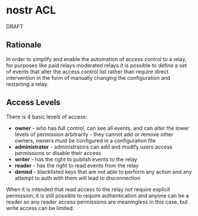 # nostr ACL

DRAFT

## Rationale

In order to simplify and enable the automation of access control to a relay, for purposes like paid relays moderated relays it is possible to define a set of events that alter the access control list rather than require direct intervention in the form of manually changing the configuration and restarting a relay.

## Access Levels

There is 4 basic levels of access:

- **owner** - who has full control, can see all events, and can alter the lower levels of permission arbitrarily - they cannot add or remove other owners, owners must be configured in a configuration file
- **administrator** - administrators can add and modify users access permissions or disable their access
- **writer** - has the right to publish events to the relay
- **reader** - has the right to read events from the relay
- **denied** - blacklisted keys that are not able to perform any action and any attempt to auth with them will lead to disconnection

When it is intended that read access to the relay not require explicit permission, it is still possible to require authentication and anyone can be a reader so any reader access permissions are meaningless in this case, but write access can be limited.

